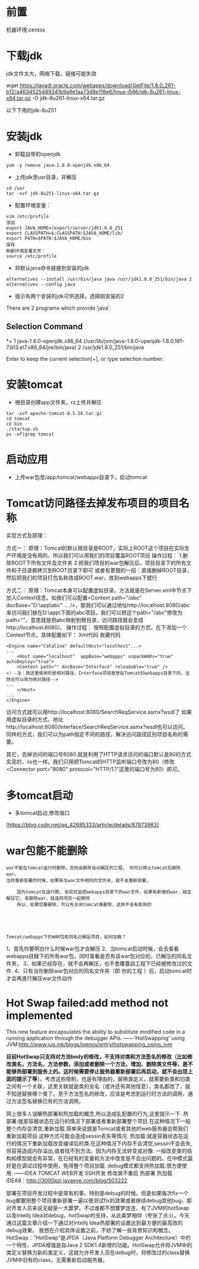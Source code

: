 # 前置
机器环境:centos

# 下载jdk

jdk文件太大，网络下载，链接可能失效

wget https://javadl.oracle.com/webapps/download/GetFile/1.8.0_261-b12/a4634525489241b9a9e1aa73d9e118e6/linux-i586/jdk-8u261-linux-x64.tar.gz -O jdk-8u261-linux-x64.tar.gz

以下下用的jdk-8u251

# 安装jdk
- 卸载自带的openjdk
```
yum -y remove java-1.8.0-openjdk.x86_64
```

- 上传jdk至usr目录，并解压
```
cd /usr
tar -xvf jdk-8u251-linux-x64.tar.gz

```

- 配置环境变量：
```
vim /etc/profile
添加
export JAVA_HOME=/export/server/jdk1.8.0_251
export CLASSPATH=$:CLASSPATH:$JAVA_HOME/lib/
export PATH=$PATH:$JAVA_HOME/bin
保存
刷新环境变量文件： 
source /etc/profile
```

- 将默认java命令链接到安装的jdk
```
alternatives --install /usr/bin/java java /usr/jdk1.8.0_251/bin/java 2
alternatives --config java
```

- 提示有两个安装的jdk可供选择，选择刚安装的2

There are 2 programs which provide 'java'.

  Selection    Command
-----------------------------------------------
*+ 1           java-1.8.0-openjdk.x86_64 (/usr/lib/jvm/java-1.8.0-openjdk-1.8.0.181-7.b13.el7.x86_64/jre/bin/java)
   2           /usr/jdk1.8.0_251/bin/java

Enter to keep the current selection[+], or type selection number:


# 安装tomcat
- 根目录创建app文件夹，rz上传并解压

```
tar -xvf apache-tomcat-8.5.56.tar.gz 
cd tomcat
cd bin
./startup.sh
ps -ef|grep tomcat
```

# 启动应用
- 上传war包至/app/tomcat/webapps目录下，启动tomcat

# Tomcat访问路径去掉发布项目的项目名称

实现方式及原理： 

方式一： 
原理：Tomcat的默认根目录是ROOT，实际上ROOT这个项目在实际生产环境是没有用的，所以我们可以用我们的项目覆盖ROOT项目 
操作过程： 
1.删除ROOT下所有文件及文件夹 
2.把我们项目的war包解压后，项目目录下的所有文件和子目录都拷贝到ROOT目录下即可 
或者有更狠的一招：直接删掉ROOT目录，然后把我们的项目打包名称改成ROOT.war，放到webapps下就行 

方式二： 
原理：Tomcat本身可以配置虚拟目录。方法就是在Server.xml中<Engine><Host>节点下加入Context信息。如我们可以配置<Context path="/abc" docBase="D:\app\abc" ... />，那我们可以通过地址http://localhost:8080/abc来访问我们放在D:\app\下面的abc项目。我们可以把这个path="/abc"修改为path=""。意思就是把abc映射到根目录，访问路径就会变成http://localhost:8080/。 
操作过程： 
按照配置虚拟目录的方式，在<Engine><Host>下添加一个Context节点，具体配置如下： 
Xml代码  收藏代码

    <Engine name="Catalina" defaultHost="localhost"...>  
    ...  
        <Host name="localhost"  appBase="webapps" unpackWARs="true" autoDeploy="true">  
        <Context path="" docBase="Interface" reloadable="true" />  
    <!--注：我这里使用的是相对路径，Interface项目是放在Tomcat的webapps目录下的，当然也可以改为绝对路径-->  
    ...  
        </Host>  
    ...  
    </Engine>  


访问方式就可以用http://localhost:8080/SearchReqService.asmx?wsdl了 
如果用虚拟目录的方式，地址http://localhost:8080/Interface/SearchReqService.asmx?wsdl也可以访问。 
同样的方式，我们可以为path指定不同的路径，解决访问路径区别项目名称的需要。 


其它，去掉访问的端口号8080.就是利用了HTTP请求访问的端口默认是80的方式实现的，iis也一样。我们只用把Tomcat的HTTP监听端口号改为80（修改<Connector port="8080" protocol="HTTP/1.1"这里的端口号为80）即可。 

# 多tomcat启动
- 多tomcat启动,修改端口

[https://blog.csdn.net/qq_42685333/article/details/87873983]


# war包能不能删除
    war不能在tomcat运行时删除，否则会删除自动解压的工程。 你可以停止tomcat后删除war。
    当你重新部署的时候，如果有与war文件相同的文件夹，就不会重新部署。
    
        因为tomcat在运行期, 会实时监控webapps目录下的war文件，如果有新增的war，就去解压它; 有删除war，就连同项目一起删除 .
        所以，如果您要删除，可以先关闭tomcat再删除，这样不会有影响的

 



    Tomcat/webapps下的WAR包和同名已解压项目，如何加载？

1、首先你要明白什么时候war包才会解压
2、当tomcat启动时候，会去查看webapps目錄下的所有war包，同时查看是否有该war包对应的，已解压的同名文件夹，
3、如果已经存在，就不会再解压，也不會覆蓋該工程下已经被修改过的文件.
4、只有当你删除war包对应的同名文件夹（即 你的工程 ）后，启动tomcat时才会再進行解压war文件动作





# Hot Swap failed:add method not implemented

This new feature encapsulates the ability to substitute modified code in a running application through the debugger APIs. 
——'HotSwapping' using JVM:http://www.jug.mk/blogs/ipenov/entry/hotswapping_using_jvm

**目前HotSwap只支持对方法body的修改，不支持对类和方法签名的修改（比如修改类名，方法名，方法参数，添加或者删除一个方法，增加、删除类文件等，是不能够热部署到服务上的。这时候需要停止服务器重新部署后再启动，就不会出现上面的提示了等**）。考虑这些限制，也是有理由的，替换类定义，就需要新类和旧类之间有一个关联，这里关联就是类的全名（或许还有其他信息），类名都改了，就不知道替换哪个类了。至于方法签名的修改，应该是考虑到运行时方法的调用，通过方法签名替换已有的方法调用。 

网上很多人误解热部署和热加载的概念,所以造成乱配置的行为,这里提示一下.
热部署:就是容器状态在运行的情况下部署或者重新部署整个项目.在这种情况下一般整个内存会清空,重新加载.简单来说就是Tomcat或者其他的web服务器会帮我们重新加载项目.这种方式可能会造成sessin丢失等情况.
热加载:就是容器状态在运行的情况下重新加载改变编译后的类.在这种情况下内存不会清空,sessin不会丢失,但容易造成内存溢出,或者找不到方法。因为内存无法转变成对像. 一般改变类的结构和模型就会有异常，在已经有的变量和方法中改变是不会出问题的。在中模式最好是在调试过程中使用，免得整个项目加载.
debug模式都支持热加载.很方便使用.
——IDEA TOMCAT WEB开发 SSH开发 修改类不重启 热部署 热加载 IDEA8：http://3000pzj.javaeye.com/blog/503222

部署在项目开发过程中是常有的事，特别是debug的时候。但是如果每次fix一个bug都要把整个项目重新部署一遍以便测试fix的效果或者继续debug其他bug，那对开发人员来说无疑是一大噩梦。不过谁都不想噩梦连连，有了JVM的hotSwap以及Intellij Idea对debug，hotSwap的支持，从此美梦相伴（夸张了点:)）。今天通过这篇文章介绍一下通过对Intellij Idea热部署的设置达到最方便的最高效的debug效果。
我想在介绍具体设置之前，不妨了解一些背景知识和概念。
HotSwap：“HotSwap”是JPDA（Java Platform Debugger Architecture）中的一个特性，JPDA增强是自Java 2 SDK1.4新增的功能。HotSwap允许将JVM中的类定义替换为新的类定义，这就允许开发人员在debug时，将修改过的class替换JVM中旧有的class，无需重新启动服务器。